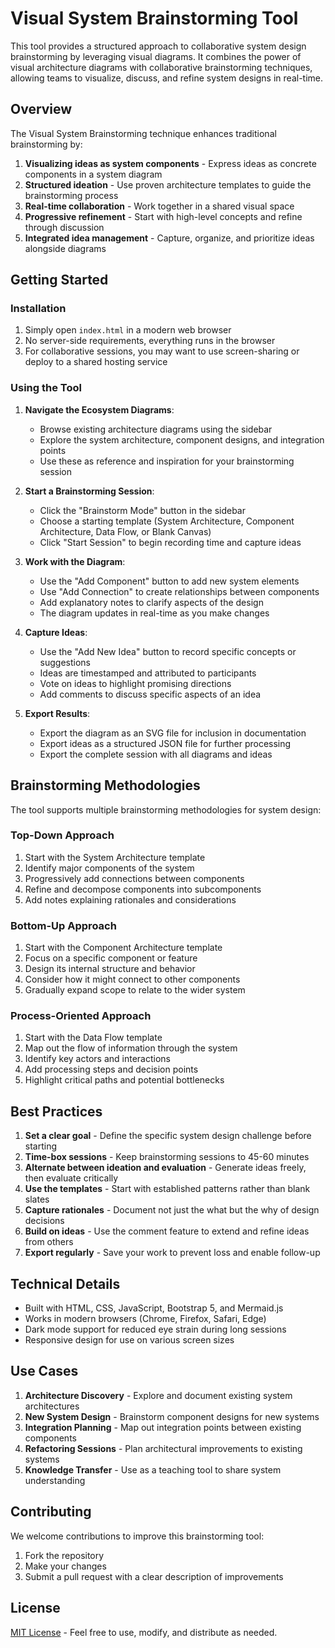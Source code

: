 # Visual System Brainstorming Tool

This tool provides a structured approach to collaborative system design brainstorming by leveraging visual diagrams. It combines the power of visual architecture diagrams with collaborative brainstorming techniques, allowing teams to visualize, discuss, and refine system designs in real-time.

## Overview

The Visual System Brainstorming technique enhances traditional brainstorming by:

1. **Visualizing ideas as system components** - Express ideas as concrete components in a system diagram
2. **Structured ideation** - Use proven architecture templates to guide the brainstorming process
3. **Real-time collaboration** - Work together in a shared visual space
4. **Progressive refinement** - Start with high-level concepts and refine through discussion
5. **Integrated idea management** - Capture, organize, and prioritize ideas alongside diagrams

## Getting Started

### Installation

1. Simply open `index.html` in a modern web browser
2. No server-side requirements, everything runs in the browser
3. For collaborative sessions, you may want to use screen-sharing or deploy to a shared hosting service

### Using the Tool

1. **Navigate the Ecosystem Diagrams**:
   - Browse existing architecture diagrams using the sidebar
   - Explore the system architecture, component designs, and integration points
   - Use these as reference and inspiration for your brainstorming session

2. **Start a Brainstorming Session**:
   - Click the "Brainstorm Mode" button in the sidebar
   - Choose a starting template (System Architecture, Component Architecture, Data Flow, or Blank Canvas)
   - Click "Start Session" to begin recording time and capture ideas

3. **Work with the Diagram**:
   - Use the "Add Component" button to add new system elements
   - Use "Add Connection" to create relationships between components
   - Add explanatory notes to clarify aspects of the design
   - The diagram updates in real-time as you make changes

4. **Capture Ideas**:
   - Use the "Add New Idea" button to record specific concepts or suggestions
   - Ideas are timestamped and attributed to participants
   - Vote on ideas to highlight promising directions
   - Add comments to discuss specific aspects of an idea

5. **Export Results**:
   - Export the diagram as an SVG file for inclusion in documentation
   - Export ideas as a structured JSON file for further processing
   - Export the complete session with all diagrams and ideas

## Brainstorming Methodologies

The tool supports multiple brainstorming methodologies for system design:

### Top-Down Approach

1. Start with the System Architecture template
2. Identify major components of the system
3. Progressively add connections between components
4. Refine and decompose components into subcomponents
5. Add notes explaining rationales and considerations

### Bottom-Up Approach

1. Start with the Component Architecture template
2. Focus on a specific component or feature
3. Design its internal structure and behavior
4. Consider how it might connect to other components
5. Gradually expand scope to relate to the wider system

### Process-Oriented Approach

1. Start with the Data Flow template
2. Map out the flow of information through the system
3. Identify key actors and interactions
4. Add processing steps and decision points
5. Highlight critical paths and potential bottlenecks

## Best Practices

1. **Set a clear goal** - Define the specific system design challenge before starting
2. **Time-box sessions** - Keep brainstorming sessions to 45-60 minutes
3. **Alternate between ideation and evaluation** - Generate ideas freely, then evaluate critically
4. **Use the templates** - Start with established patterns rather than blank slates
5. **Capture rationales** - Document not just the what but the why of design decisions
6. **Build on ideas** - Use the comment feature to extend and refine ideas from others
7. **Export regularly** - Save your work to prevent loss and enable follow-up

## Technical Details

- Built with HTML, CSS, JavaScript, Bootstrap 5, and Mermaid.js
- Works in modern browsers (Chrome, Firefox, Safari, Edge)
- Dark mode support for reduced eye strain during long sessions
- Responsive design for use on various screen sizes

## Use Cases

1. **Architecture Discovery** - Explore and document existing system architectures
2. **New System Design** - Brainstorm component designs for new systems
3. **Integration Planning** - Map out integration points between existing components
4. **Refactoring Sessions** - Plan architectural improvements to existing systems
5. **Knowledge Transfer** - Use as a teaching tool to share system understanding

## Contributing

We welcome contributions to improve this brainstorming tool:

1. Fork the repository
2. Make your changes
3. Submit a pull request with a clear description of improvements

## License

[MIT License](LICENSE) - Feel free to use, modify, and distribute as needed. 
